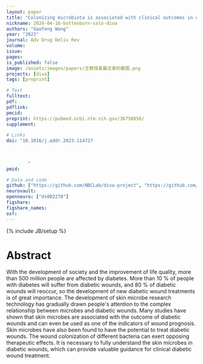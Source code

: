 ```yaml
---
layout: paper
title: "Colonizing microbiota is associated with clinical outcomes in diabetic wound healing"
nickname: 2024-04-16-bottenborn-salo-diva
authors: "Gaofeng Wang"
year: "2023"
journal: Adv Drug Deliv Rev
volume:
issue:
pages:
is_published: false
image: /assets/images/papers/王教授某篇文章的截图.png
projects: [diva]
tags: [preprint]

# Text
fulltext:
pdf:
pdflink:
pmcid:
preprint: https://pubmed.ncbi.nlm.nih.gov/36758858/
supplement:

# Links
doi: "10.1016/j.addr.2023.114727
        
        
        
        "
pmid:

# Data and code
github: ["https://github.com/NBCLab/diva-project", "https://github.com/NBCLab/arithmetic-task", "https://github.com/NBCLab/pyfLoc", "https://github.com/NBCLab/localizer-task", "https://github.com/NBCLab/film-viewing-task", "https://github.com/NBCLab/arithmetic-task", "https://github.com/NBCLab/sorpf-task", "https://github.com/NBCLab/eirt-task", "https://github.com/NBCLab/probabilistic-selection-task"]
neurovault:
openneuro: ["ds002278"]
figshare:
figshare_names:
osf:
---
```

{% include JB/setup %}

# Abstract

With the development of society and the improvement of life quality, more than 500 million people are affected by diabetes. More than 10 % of people with diabetes will suffer from diabetic wounds, and 80 % of diabetic wounds will reoccur, so the development of new diabetic wound treatments is of great importance. The development of skin microbe research technology has gradually drawn people's attention to the complex relationship between microbes and diabetic wounds. Many studies have shown that skin microbes are associated with the outcome of diabetic wounds and can even be used as one of the indicators of wound prognosis. Skin microbes have also been found to have the potential to treat diabetic wounds. The wound colonization of different bacteria can exert opposing therapeutic effects. It is necessary to fully understand the skin microbes in diabetic wounds, which can provide valuable guidance for clinical diabetic wound treatment.
